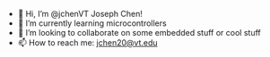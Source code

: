 - 👋 Hi, I’m @jchenVT Joseph Chen!
- 🌱 I’m currently learning microcontrollers
- 💞️ I’m looking to collaborate on some embedded stuff or cool stuff
- 📫 How to reach me: jchen20@vt.edu

<!---
jchenVT/jchenVT is a ✨ special ✨ repository because its `README.md` (this file) appears on your GitHub profile.
You can click the Preview link to take a look at your changes.
--->
